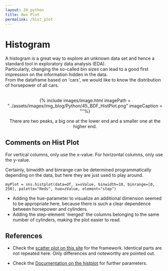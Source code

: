 ```yaml
---
layout: 20_python
title: Box Plot
permalink: /hist_plot
---
```


# Histogram

A histogram is a great way to explore an unknown data set and hence a standard tool in exploratory data analysis (EDA). <br>
Particularly, changing the so-called bin sizes can lead to a good first impression on the information hidden in the data.
<br>
From the dataframe based on 'cars', we would like to know the distribution of horsepower of all cars.

<center>
<br>
{% include images/image.html imagePath = "../assets/images/img_blog/Python/45_BDF_HistPlot.png" imageCaption =  ""%}

There are two peaks, a big one at the lower end and a smaller one at the higher end.
</center>

## Comments on Hist Plot

For vertical columns, only use the x-value. 
For horizontal columns, only use the y-value. 

Certainly, binwidth and binrange can be determined programmatically depending on the data, but here they are just used to play around.

>
    myPlot = sns.histplot(data=df, x=xValue, binwidth=10, binrange=[0, 250], palette="Reds", hue=zValue, element="step")


- Adding the hue-parameter to visualize an additional dimension seemed to be appropriate here, because there is such a clear dependence between horsepower and cylinders.
- Adding the step-element 'merged' the columns belonging to the same number of cylinders, making the plot easier to read.


## References 

- Check the [scatter plot on this site](scatter_plot) for the framework. Identical parts are not repeated here. Only differences and noteworthy are pointed out.

- Check the [Documentation on the histplot](https://seaborn.pydata.org/generated/seaborn.histplot.html) for further parameters.
